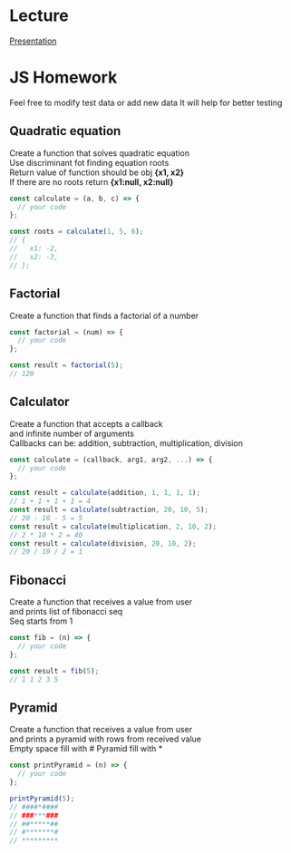 # Lecture

[Presentation](https://docs.google.com/presentation/d/1hZmZcOZVNn5RpSANqxS5YkYyWJ-iURfC5Gkeuj9aqkU/edit?usp=sharing)

# JS Homework

Feel free to modify test data or add new data
It will help for better testing

## Quadratic equation

Create a function that solves quadratic equation  
Use discriminant fot finding equation roots  
Return value of function should be obj **{x1, x2}**  
If there are no roots return **{x1:null, x2:null}**

```javascript
const calculate = (a, b, c) => {
  // your code
};

const roots = calculate(1, 5, 6);
// {
//   x1: -2,
//   x2: -3,
// };
```

## Factorial

Create a function that finds a factorial of a number

```javascript
const factorial = (num) => {
  // your code
};

const result = factorial(5);
// 120
```

## Calculator

Create a function that accepts a callback  
and infinite number of arguments  
Callbacks can be: addition, subtraction, multiplication, division

```javascript
const calculate = (callback, arg1, arg2, ...) => {
  // your code
};

const result = calculate(addition, 1, 1, 1, 1);
// 1 + 1 + 1 + 1 = 4
const result = calculate(subtraction, 20, 10, 5);
// 20 - 10 - 5 = 5
const result = calculate(multiplication, 2, 10, 2);
// 2 * 10 * 2 = 40
const result = calculate(division, 20, 10, 2);
// 20 / 10 / 2 = 1
```

## Fibonacci

Create a function that receives a value from user  
and prints list of fibonacci seq  
Seq starts from 1

```javascript
const fib = (n) => {
  // your code
};

const result = fib(5);
// 1 1 2 3 5
```

## Pyramid

Create a function that receives a value from user  
and prints a pyramid with rows from received value  
Empty space fill with #
Pyramid fill with \*

```javascript
const printPyramid = (n) => {
  // your code
};

printPyramid(5);
// ####*####
// ###***###
// ##*****##
// #*******#
// *********
```
